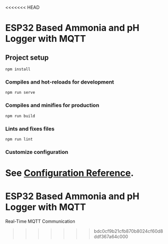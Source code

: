 <<<<<<< HEAD
# ESP32 Based Ammonia and pH Logger with MQTT

## Project setup
```
npm install
```

### Compiles and hot-reloads for development
```
npm run serve
```

### Compiles and minifies for production
```
npm run build
```

### Lints and fixes files
```
npm run lint
```

### Customize configuration
See [Configuration Reference](https://cli.vuejs.org/config/).
=======
# ESP32 Based Ammonia and pH Logger with MQTT
Real-Time MQTT Communication
>>>>>>> bdc0cf9b21cfb870b8024cf60d8ddf367a64c000
